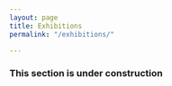 ```yaml
---
layout: page
title: Exhibitions
permalink: "/exhibitions/"

---
```


<h3>This section is under construction</h3>
